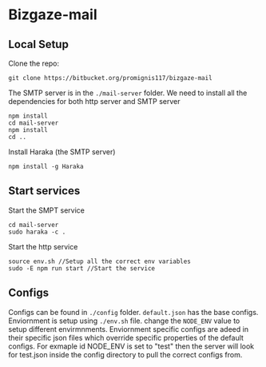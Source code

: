# Bizgaze-mail

## Local Setup

Clone the repo:
```
git clone https://bitbucket.org/promignis117/bizgaze-mail
```

The SMTP server is in the `./mail-server` folder. We need to install all the dependencies for both http server and SMTP server
```
npm install
cd mail-server
npm install
cd ..
```

Install Haraka (the SMTP server)
``` 
npm install -g Haraka
```

## Start services

Start the SMPT service 
```
cd mail-server
sudo haraka -c .
```

Start the http service
```
source env.sh //Setup all the correct env variables
sudo -E npm run start //Start the service
```

## Configs
Configs can be found in `./config` folder. `default.json` has the base configs. 
Enviornment is setup using  `./env.sh` file.  change the `NODE_ENV` value to setup different envirmnments.
Enviornment specific configs are adeed in their specific json files which override specific properties of the default configs.
For exmaple id NODE_ENV is set to "test" then the server will look for test.json inside the config directory to pull the correct configs from. 
